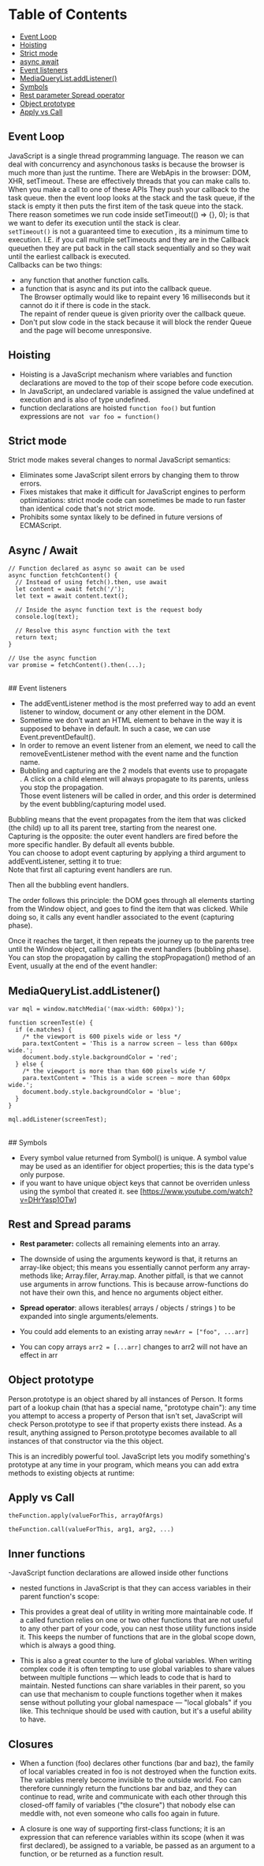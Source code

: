 # Table of Contents
- [Event Loop](#event-loop)
- [Hoisting](#hoisting)
- [Strict mode](#strict)
- [async await](#async)
- [Event listeners](#js-events)
- [MediaQueryList.addListener()](#mql)
- [Symbols](#symbols)
- [Rest parameter Spread operator](#rest-spread)
- [Object prototype](#prototype)
- [Apply vs Call](#apply-call)
## Event Loop<a name="event-loop"></a>
JavaScript is a single thread programming language. The reason we can deal with concurrency and asynchonous tasks is because the browser is much more than just the runtime. There are WebApis in the browser: DOM, XHR, setTimeout. These are effectively threads that you can make calls to. When you make a call to one of these APIs  They push your callback to the task queue. then the event loop looks at the stack and the task queue, if the stack is empty it then puts the first item of the task queue into the stack.<br />
There reason sometimes we run code inside setTimeout(() => {}, 0); is that we want to defer its execution until the stack is clear.<br />
```setTimeout()``` is not a guaranteed time to execution , its a minimum time to execution. I.E. if you call multiple setTimeouts and they are in the Callback queuethen they are put back in the call stack sequentially and so they wait until the earliest callback is executed.<br />
Callbacks can be two things:<br />
- any function that another function calls.<br />
- a function that is async and its put into the callback queue.<br />
The Browser optimally would like to repaint every 16 milliseconds but it cannot do it if there is code in the stack.<br />
The repaint of render queue is given priority over the callback queue.<br />
- Don't put slow code in the stack because it will block the render Queue and the page will become unresponsive.<br />
## Hoisting <a name="hoisting"></a>
- Hoisting is a JavaScript mechanism where variables and function declarations are moved to the top of their scope before code execution.<br />
- In JavaScript, an undeclared variable is assigned the value undefined at execution and is also of type undefined.<br />
- function declarations are hoisted ```function foo()``` but funtion expressions are not ``` var foo = function()```<br />

## Strict mode <a  name="strict"></a>
Strict mode makes several changes to normal JavaScript semantics:<br />

- Eliminates some JavaScript silent errors by changing them to throw errors.<br />
- Fixes mistakes that make it difficult for JavaScript engines to perform optimizations: strict mode code can sometimes be made to run faster than identical code that's not strict mode.<br />
- Prohibits some syntax likely to be defined in future versions of ECMAScript.<br />
## Async / Await <a name="async"></a>
```
// Function declared as async so await can be used
async function fetchContent() {
  // Instead of using fetch().then, use await
  let content = await fetch('/');
  let text = await content.text();
  
  // Inside the async function text is the request body
  console.log(text);

  // Resolve this async function with the text
  return text;
}

// Use the async function
var promise = fetchContent().then(...);
```
<br />
## Event listeners <a name="js-events"></a><br />

- The addEventListener method is the most preferred way to add an event listener to window, document or any other element in the DOM.<br />
- Sometime we don’t want an HTML element to behave in the way it is supposed to behave in default. In such a case, we can use Event.preventDefault().<br />
- In order to remove an event listener from an element, we need to call the removeEventListener method with the event name and the function name.<br />
- Bubbling and capturing are the 2 models that events use to propagate<br />.
A click on a child element will always propagate to its parents, unless you stop the propagation.<br />
Those event listeners will be called in order, and this order is determined by the event bubbling/capturing model used.<br />

Bubbling means that the event propagates from the item that was clicked (the child) up to all its parent tree, starting from the nearest one.<br />
Capturing is the opposite: the outer event handlers are fired before the more specific handler. By default all events bubble.<br />
You can choose to adopt event capturing by applying a third argument to addEventListener, setting it to true:<br />
Note that first all capturing event handlers are run.<br />

Then all the bubbling event handlers.<br />

The order follows this principle: the DOM goes through all elements starting from the Window object, and goes to find the item that was clicked. While doing so, it calls any event handler associated to the event (capturing phase).<br />

Once it reaches the target, it then repeats the journey up to the parents tree until the Window object, calling again the event handlers (bubbling phase).<br />
You can stop the propagation by calling the stopPropagation() method of an Event, usually at the end of the event handler:<br />
## MediaQueryList.addListener() <a name="mql" ></a>
```
var mql = window.matchMedia('(max-width: 600px)');

function screenTest(e) {
  if (e.matches) {
    /* the viewport is 600 pixels wide or less */
    para.textContent = 'This is a narrow screen — less than 600px wide.';
    document.body.style.backgroundColor = 'red';
  } else {
    /* the viewport is more than than 600 pixels wide */
    para.textContent = 'This is a wide screen — more than 600px wide.';
    document.body.style.backgroundColor = 'blue';
  }
}

mql.addListener(screenTest);
```
<!-- -->
<br />
## Symbols <a name="symbols"></a><br />

- Every symbol value returned from Symbol() is unique.  A symbol value may be used as an identifier for object properties; this is the data type's only purpose. <br />
- if you want to have unique object keys that cannot be overriden unless using the symbol that created it. see [https://www.youtube.com/watch?v=DHrYasp1OTw]<br />
## Rest and Spread params <a name="rest-spread"></a>
- **Rest parameter:** collects all remaining elements into an array.<br />
- The downside of using the arguments keyword is that, it returns an array-like object; this means you essentially cannot perform any array-methods like; Array.filer, Array.map. Another pitfall, is that we cannot use arguments in arrow functions. This is because arrow-functions do not have their own this, and hence no arguments object either.<br />

- **Spread operator**: allows iterables( arrays / objects / strings ) to be expanded into single arguments/elements.<br />
- You could add elements to an existing array ```newArr = ["foo", ...arr]```
- You can copy arrays ```arr2 = [...arr]``` changes to arr2 will not have an effect in arr
## Object prototype <a name="prototype"></a>
Person.prototype is an object shared by all instances of Person. It forms part of a lookup chain (that has a special name, "prototype chain"): any time you attempt to access a property of Person that isn't set, JavaScript will check Person.prototype to see if that property exists there instead. As a result, anything assigned to Person.prototype becomes available to all instances of that constructor via the this object.<br />

This is an incredibly powerful tool. JavaScript lets you modify something's prototype at any time in your program, which means you can add extra methods to existing objects at runtime:<br />
## Apply vs Call  <a name="apply-call"></a>
```
theFunction.apply(valueForThis, arrayOfArgs)

theFunction.call(valueForThis, arg1, arg2, ...)
```
<!-- -->

## Inner functions  <a name="innerF"></a>
-JavaScript function declarations are allowed inside other functions<br />
- nested functions in JavaScript is that they can access variables in their parent function's scope:<br />
- This provides a great deal of utility in writing more maintainable code. If a called function relies on one or two other functions that are not useful to any other part of your code, you can nest those utility functions inside it. This keeps the number of functions that are in the global scope down, which is always a good thing.<br />

- This is also a great counter to the lure of global variables. When writing complex code it is often tempting to use global variables to share values between multiple functions — which leads to code that is hard to maintain. Nested functions can share variables in their parent, so you can use that mechanism to couple functions together when it makes sense without polluting your global namespace — "local globals" if you like. This technique should be used with caution, but it's a useful ability to have.<br />
## Closures <a name="closures"></a>
- When a function (foo) declares other functions (bar and baz), the family of local variables created in foo is not destroyed when the function exits. The variables merely become invisible to the outside world. Foo can therefore cunningly return the functions bar and baz, and they can continue to read, write and communicate with each other through this closed-off family of variables ("the closure") that nobody else can meddle with, not even someone who calls foo again in future.<br />

- A closure is one way of supporting first-class functions; it is an expression that can reference variables within its scope (when it was first declared), be assigned to a variable, be passed as an argument to a function, or be returned as a function result.<br />
